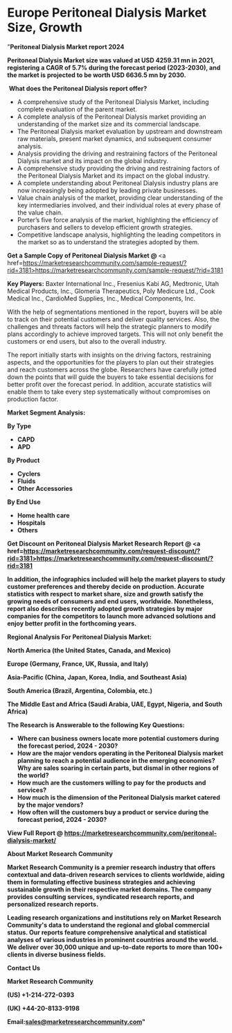 # Europe Peritoneal Dialysis Market Size, Growth
"<strong>Peritoneal Dialysis Market report 2024</strong>

<strong>Peritoneal Dialysis Market size was valued at USD 4259.31 mn in 2021, registering a CAGR of 5.7% during the forecast period (2023-2030), and the market is projected to be worth USD 6636.5 mn by 2030.</strong>

 <strong><b>What does the Peritoneal Dialysis report offer?</b></strong>
<ul>
  <li>A comprehensive study of the Peritoneal Dialysis Market, including complete evaluation of the parent market.</li>
  <li>A complete analysis of the Peritoneal Dialysis market providing an understanding of the market size and its commercial landscape.</li>
  <li>The Peritoneal Dialysis market evaluation by upstream and downstream raw materials, present market dynamics, and subsequent consumer analysis.</li>
  <li>Analysis providing the driving and restraining factors of the Peritoneal Dialysis market and its impact on the global industry.</li>
  <li>A comprehensive study providing the driving and restraining factors of the Peritoneal Dialysis Market and its impact on the global industry.</li>
  <li>A complete understanding about Peritoneal Dialysis industry plans are now increasingly being adopted by leading private businesses.</li>
  <li>Value chain analysis of the market, providing clear understanding of the key intermediaries involved, and their individual roles at every phase of the value chain.</li>
  <li>Porter’s five force analysis of the market, highlighting the efficiency of purchasers and sellers to develop efficient growth strategies.</li>
  <li>Competitive landscape analysis, highlighting the leading competitors in the market so as to understand the strategies adopted by them.</li>
</ul>

<strong>Get a Sample Copy of Peritoneal Dialysis Market @ </strong><a href=https://marketresearchcommunity.com/sample-request/?rid=3181><u>https://marketresearchcommunity.com/sample-request/?rid=3181</u></a>

<strong>Key Players:</strong> 
Baxter International Inc., Fresenius Kabi AG, Medtronic, Utah Medical Products, Inc., Glomeria Therapeutics, Poly Medicure Ltd., Cook Medical Inc., CardioMed Supplies, Inc., Medical Components, Inc.

With the help of segmentations mentioned in the report, buyers will be able to track on their potential customers and deliver quality services. Also, the challenges and threats factors will help the strategic planners to modify plans accordingly to achieve improved targets. This will not only benefit the customers or end users, but also to the overall industry.

The report initially starts with insights on the driving factors, restraining aspects, and the opportunities for the players to plan out their strategies and reach customers across the globe. Researchers have carefully jotted down the points that will guide the buyers to take essential decisions for better profit over the forecast period. In addition, accurate statistics will enable them to take every step systematically without compromises on production factor.

<strong>Market Segment Analysis:</strong>


<strong><strong>By Type</strong></h4>
<ul>
 	<li>CAPD</li>
 	<li>APD</li>
</ul>
<strong><strong>By Product</strong></h4>
<ul>
 	<li>Cyclers</li>
 	<li>Fluids</li>
 	<li>Other Accessories</li>
</ul>
<strong><strong>By End Use</strong></h4>
<ul>
 	<li>Home health care</li>
 	<li>Hospitals</li>
 	<li>Others</li>
</ul>

<strong>Get Discount on Peritoneal Dialysis Market Research Report @ </b></strong><a href=https://marketresearchcommunity.com/request-discount/?rid=3181><u>https://marketresearchcommunity.com/request-discount/?rid=3181</u></a>

In addition, the infographics included will help the market players to study customer preferences and thereby decide on production. Accurate statistics with respect to market share, size and growth satisfy the growing needs of consumers and end users, worldwide. Nonetheless, report also describes recently adopted growth strategies by major companies for the competitors to launch more advanced solutions and enjoy better profit in the forthcoming years.

<strong>Regional Analysis For Peritoneal Dialysis Market:</strong>

<strong>North America</strong> (the United States, Canada, and Mexico)

<strong>Europe</strong> (Germany, France, UK, Russia, and Italy)

<strong>Asia-Pacific</strong> (China, Japan, Korea, India, and Southeast Asia)

<strong>South America</strong> (Brazil, Argentina, Colombia, etc.)

<strong>The Middle East and Africa</strong> (Saudi Arabia, UAE, Egypt, Nigeria, and South Africa)

<strong>The Research is Answerable to the following Key Questions:</strong>
<ul>
 	<li>Where can business owners locate more potential customers during the forecast period, 2024 - 2030?</li>
 	<li>How are the major vendors operating in the Peritoneal Dialysis market planning to reach a potential audience in the emerging economies? Why are sales soaring in certain parts, but dismal in other regions of the world?</li>
 	<li>How much are the customers willing to pay for the products and services?</li>
 	<li>How much is the dimension of the Peritoneal Dialysis market catered by the major vendors?</li>
 	<li>How often will the customers buy a product or service during the forecast period, 2024 - 2030?</li>
</ul>

<strong>View Full Report @</strong> <a href=https://marketresearchcommunity.com/peritoneal-dialysis-market/>https://marketresearchcommunity.com/peritoneal-dialysis-market/</a>

<strong>About Market Research Community</strong>

Market Research Community is a premier research industry that offers contextual and data-driven research services to clients worldwide, aiding them in formulating effective business strategies and achieving sustainable growth in their respective market domains. The company provides consulting services, syndicated research reports, and personalized research reports.

Leading research organizations and institutions rely on Market Research Community's data to understand the regional and global commercial status. Our reports feature comprehensive analytical and statistical analyses of various industries in prominent countries around the world. We deliver over 30,000 unique and up-to-date reports to more than 100+ clients in diverse business fields.

<strong>Contact Us</strong>

<strong>Market Research Community</strong>

(US) +1-214-272-0393

(UK) +44-20-8133-9198

<strong>Email:</strong>sales@marketresearchcommunity.com"
